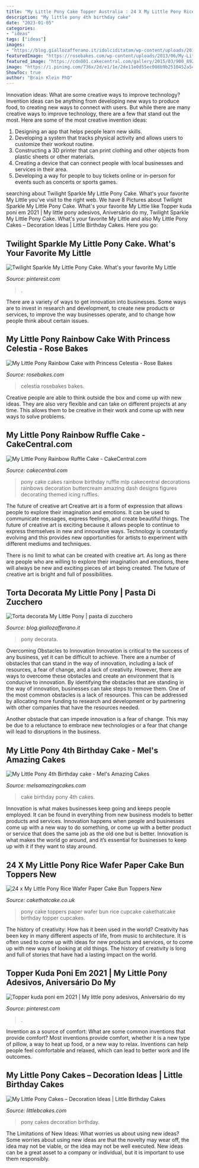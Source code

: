 ```yaml
---
title: "My Little Pony Cake Topper Australia : 24 X My Little Pony Rice Wafer Paper Cake Bun Toppers New"
description: "My little pony 4th birthday cake"
date: "2023-01-05"
categories:
- "ideas"
tags: ["ideas"]
images:
- "https://blog.giallozafferano.it/idolciditatam/wp-content/uploads/2015/06/Torta-decorata-My-Little-Pony5.jpg"
featuredImage: "https://rosebakes.com/wp-content/uploads/2013/06/My-Little-Pony-Rainbow-Cake-1.jpg"
featured_image: "https://cdn001.cakecentral.com/gallery/2015/03/900_892136Splm_my-little-pony-rainbow-ruffle-cake.jpg"
image: "https://i.pinimg.com/736x/2d/e1/1e/2de11e0d55ec008b9b2510452a54627c.jpg"
ShowToc: true
author: "Brain Klein PhD"
---
```



Innovation ideas: What are some creative ways to improve technology?
Invention ideas can be anything from developing new ways to produce food, to creating new ways to connect with users. But while there are many creative ways to improve technology, there are a few that stand out the most. Here are some of the most creative invention ideas:
1. Designing an app that helps people learn new skills.
2. Developing a system that tracks physical activity and allows users to customize their workout routine.
3. Constructing a 3D printer that can print clothing and other objects from plastic sheets or other materials.
4. Creating a device that can connect people with local businesses and services in their area.
5. Developing a way for people to buy tickets online or in-person for events such as concerts or sports games.

	

		
searching about Twilight Sparkle My Little Pony Cake. What&#039;s your favorite My Little you've visit to the right web. We have 8 Pictures about Twilight Sparkle My Little Pony Cake. What&#039;s your favorite My Little like Topper kuda poni em 2021 | My little pony adesivos, Aniversário do my, Twilight Sparkle My Little Pony Cake. What&#039;s your favorite My Little and also My Little Pony Cakes – Decoration Ideas | Little Birthday Cakes. Here you go:
		
    
## Twilight Sparkle My Little Pony Cake. What&#039;s Your Favorite My Little

<img loading=lazy src="https://i.pinimg.com/736x/50/c4/45/50c4458708b765db849487db98513335.jpg" onerror="this.onerror=null;this.src='https://tse2.mm.bing.net/th?id=OIP.qYXssyOtVHFU8a7o7DqWIwHaJ3&amp;pid=15.1';" alt="Twilight Sparkle My Little Pony Cake. What&#039;s your favorite My Little">

_Source: pinterest.com_

>. 

	

There are a variety of ways to get innovation into businesses. Some ways are to invest in research and development, to create new products or services, to improve the way businesses operate, and to change how people think about certain issues. 

    
## My Little Pony Rainbow Cake With Princess Celestia - Rose Bakes

<img loading=lazy src="https://rosebakes.com/wp-content/uploads/2013/06/My-Little-Pony-Rainbow-Cake-1.jpg" onerror="this.onerror=null;this.src='https://tse2.mm.bing.net/th?id=OIP.AX8kI1H_pdyaelONM0cDTgHaKX&amp;pid=15.1';" alt="My Little Pony Rainbow Cake with Princess Celestia - Rose Bakes">

_Source: rosebakes.com_

>celestia rosebakes bakes. 

	

Creative people are able to think outside the box and come up with new ideas. They are also very flexible and can take on different projects at any time. This allows them to be creative in their work and come up with new ways to solve problems.

    
## My Little Pony Rainbow Ruffle Cake - CakeCentral.com

<img loading=lazy src="https://cdn001.cakecentral.com/gallery/2015/03/900_892136Splm_my-little-pony-rainbow-ruffle-cake.jpg" onerror="this.onerror=null;this.src='https://tse4.mm.bing.net/th?id=OIP.0EcIRCcBV0Y5JPtSiWirFwHaJ4&amp;pid=15.1';" alt="My Little Pony Rainbow Ruffle Cake - CakeCentral.com">

_Source: cakecentral.com_

>pony cake cakes rainbow birthday ruffle mlp cakecentral decorations rainbows decoration buttercream amazing dash designs figures decorating themed icing ruffles. 

	

The future of creative art
Creative art is a form of expression that allows people to explore their imagination and emotions. It can be used to communicate messages, express feelings, and create beautiful things.
The future of creative art is exciting because it allows people to continue to express themselves in new and innovative ways. Technology is constantly evolving and this provides new opportunities for artists to experiment with different mediums and techniques.

There is no limit to what can be created with creative art. As long as there are people who are willing to explore their imagination and emotions, there will always be new and exciting pieces of art being created. The future of creative art is bright and full of possibilities.

    
## Torta Decorata My Little Pony | Pasta Di Zucchero

<img loading=lazy src="https://blog.giallozafferano.it/idolciditatam/wp-content/uploads/2015/06/Torta-decorata-My-Little-Pony5.jpg" onerror="this.onerror=null;this.src='https://tse4.mm.bing.net/th?id=OIP.1NMXbwCfNgx0uUZx3L0VlAHaJ4&amp;pid=15.1';" alt="Torta decorata My Little Pony | pasta di zucchero">

_Source: blog.giallozafferano.it_

>pony decorata. 

	

Overcoming Obstacles to Innovation
Innovation is critical to the success of any business, yet it can be difficult to achieve. There are a number of obstacles that can stand in the way of innovation, including a lack of resources, a fear of change, and a lack of creativity. However, there are ways to overcome these obstacles and create an environment that is conducive to innovation.
By identifying the obstacles that are standing in the way of innovation, businesses can take steps to remove them. One of the most common obstacles is a lack of resources. This can be addressed by allocating more funding to research and development or by partnering with other companies that have the resources needed.

Another obstacle that can impede innovation is a fear of change. This may be due to a reluctance to embrace new technologies or a fear that change will lead to disruptions in the business.

    
## My Little Pony 4th Birthday Cake - Mel&#039;s Amazing Cakes

<img loading=lazy src="http://melsamazingcakes.com/wp-content/uploads/2017/02/IMG_9864-e1488801168357.jpg" onerror="this.onerror=null;this.src='https://tse3.mm.bing.net/th?id=OIP.Jz-CCkjJYyNG74r57xZeJAHaJ4&amp;pid=15.1';" alt="My Little Pony 4th Birthday cake - Mel&#039;s Amazing Cakes">

_Source: melsamazingcakes.com_

>cake birthday pony 4th cakes. 

	

Innovation is what makes businesses keep going and keeps people employed. It can be found in everything from new business models to better products and services. Innovation happens when people and businesses come up with a new way to do something, or come up with a better product or service that does the same job as the old one but is better. Innovation is what makes the world go around, and it’s essential for businesses to keep up with it if they want to stay around.

    
## 24 X My Little Pony Rice Wafer Paper Cake Bun Toppers New

<img loading=lazy src="https://www.cakethatcake.co.uk/ekmps/shops/cakethat/images/24-x-my-little-pony-rice-wafer-paper-cake-bun-toppers-new-873-p.jpg" onerror="this.onerror=null;this.src='https://tse3.mm.bing.net/th?id=OIP.1li9RZQAng4L1JGCS7E6zwHaJ4&amp;pid=15.1';" alt="24 x My Little Pony Rice Wafer Paper Cake Bun Toppers New">

_Source: cakethatcake.co.uk_

>pony cake toppers paper wafer bun rice cupcake cakethatcake birthday topper cupcakes. 

	

The history of creativity: How has it been used in the world?
Creativity has been key in many different aspects of life, from music to architecture. It is often used to come up with ideas for new products and services, or to come up with new ways of looking at old things. The history of creativity is long and full of stories that have had a lasting impact on the world.

    
## Topper Kuda Poni Em 2021 | My Little Pony Adesivos, Aniversário Do My

<img loading=lazy src="https://i.pinimg.com/736x/2d/e1/1e/2de11e0d55ec008b9b2510452a54627c.jpg" onerror="this.onerror=null;this.src='https://tse4.mm.bing.net/th?id=OIP.CZIyB9flmRsFooxlMXz7YAHaLH&amp;pid=15.1';" alt="Topper kuda poni em 2021 | My little pony adesivos, Aniversário do my">

_Source: pinterest.com_

>. 

	

Invention as a source of comfort: What are some common inventions that provide comfort?
Most inventions provide comfort, whether it is a new type of pillow, a way to heat up food, or a new way to relax. Inventions can help people feel comfortable and relaxed, which can lead to better work and life outcomes.

    
## My Little Pony Cakes – Decoration Ideas | Little Birthday Cakes

<img loading=lazy src="http://www.littlebcakes.com/wp-content/uploads/2013/08/My-Little-Pony-Cakes-Images.jpg" onerror="this.onerror=null;this.src='https://tse4.mm.bing.net/th?id=OIP.uh0N7g3V08qY-p94iGUv8wHaHr&amp;pid=15.1';" alt="My Little Pony Cakes – Decoration Ideas | Little Birthday Cakes">

_Source: littlebcakes.com_

>pony cakes decoration birthday. 

	

The Limitations of New Ideas: What worries us about using new ideas?
Some worries about using new ideas are that the novelty may wear off, the idea may not be viable, or the idea may not be well executed. New ideas can be a great asset to a company or individual, but it is important to use them responsibly.

